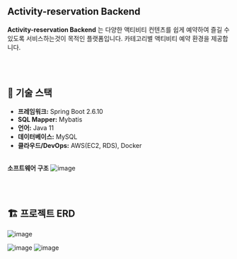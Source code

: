 ## Activity-reservation Backend

**Activity-reservation Backend** 는 다양한 액티비티 컨텐츠를 쉽게 예약하여 즐길 수 있도록 서비스하는것이 목적인 플랫폼입니다. 카테고리별 액티비티 예약 환경을 제공합니다.

<br><br>

## 🔧 **기술 스택**

- **프레임워크:** Spring Boot 2.6.10
- **SQL Mapper:** Mybatis
- **언어:** Java 11
- **데이터베이스:** MySQL
- **클라우드/DevOps:** AWS(EC2, RDS), Docker
<br><br>

**소프트웨어 구조**
![image](https://github.com/user-attachments/assets/375f2da9-e3b6-4631-b73a-7db132f16637)

<br><br>

## 🏗️ **프로젝트 ERD**
![image](https://github.com/user-attachments/assets/77155d3c-5076-47ec-85a1-6d5d32a472b2)

![image](https://github.com/user-attachments/assets/9eec090c-4024-4fbf-b5ac-cd79f4be4a4a)
![image](https://github.com/user-attachments/assets/82b5e1b5-f86e-4762-99a8-24d3bf47c582)
